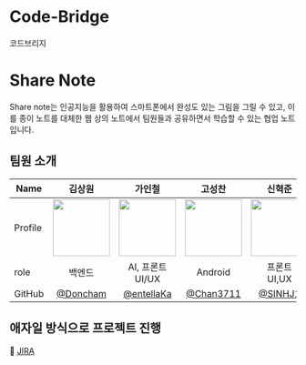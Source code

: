 # Code-Bridge
코드브리지

# Share Note
Share note는 인공지능을 활용하여 스마트폰에서 완성도 있는 그림을 그릴 수 있고, 
이를 종이 노트를 대체한 웹 상의 노트에서 팀원들과 공유하면서 학습할 수 있는 협업 노트입니다.


## 팀원 소개
| Name    | <center>김상원</center>|<center>가인철</center> |<center>고성찬</center> | <center>신혁준</center> | 
| ------- | --------------------------------------------- | ------------------------------------ | --------------------------------------------- | --------------------------------------- | 
| Profile | <center> <img width="100px" height="100px" src="https://avatars.githubusercontent.com/u/109122419?v=4" /> </center>|<center><img width="100px" height="100px" src="https://avatars.githubusercontent.com/u/45278265?v=4" /></center>|<center><img width="100px" height="100px" src="https://avatars.githubusercontent.com/u/139949153?v=4" /></center>|<center><img width="100px" height="100px" src="https://avatars.githubusercontent.com/u/132255419?v=4" /></center>|
| role    | <center>백엔드 </center>   | <center>AI, 프론트<br> UI/UX </center>    | <center>Android | <center>프론트 <br> UI,UX </center> | 
GitHub | <center>[@Doncham](https://github.com/Doncham)</center> | <center>[@entellaKa](https://github.com/entellaKa) </center>| <center>[@Chan3711](https://github.com/Chan3711) </center>| <center>[@SINHJ1](https://github.com/SINHJ1)</center> | 


## 애자일 방식으로 프로젝트 진행
📝 [JIRA](https://codebridge1.atlassian.net/jira/software/projects/COD/boards/2/timeline)
